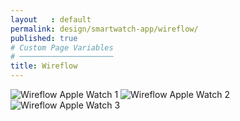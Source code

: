 ```yaml
---
layout   : default
permalink: design/smartwatch-app/wireflow/
published: true
# Custom Page Variables
# ─────────────────────
title: Wireflow
---
```


<img src="{{ '/assets/img/Wireflow_iWatch01.png' | relative_url }}" title="Wireflow Apple Watch 1">
<img src="{{ '/assets/img/Wireflow_iWatch02.png' | relative_url }}" title="Wireflow Apple Watch 2">
<img src="{{ '/assets/img/Wireflow_iWatch02.png' | relative_url }}" title="Wireflow Apple Watch 3">